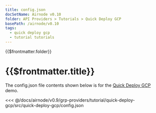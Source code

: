 ```yaml
---
title: config.json
docSetName: Airnode v0.10
folder: API Providers > Tutorials > Quick Deploy GCP
basePath: /airnode/v0.10
tags:
  - quick deploy gcp
  - tutorial tutorials
---
```


<TitleSpan>{{$frontmatter.folder}}</TitleSpan>

# {{$frontmatter.title}}

<VersionWarning/>

The config.json file contents shown below is for the [Quick Deploy GCP](./)
demo.

<!-- prettier-ignore -->
<<< @/docs/airnode/v0.9/grp-providers/tutorial/quick-deploy-gcp/src/quick-deploy-gcp/config.json
